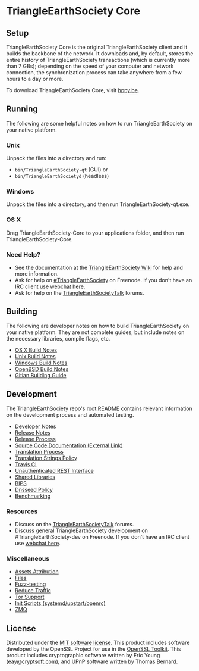TriangleEarthSociety Core
=============

Setup
---------------------
TriangleEarthSociety Core is the original TriangleEarthSociety client and it builds the backbone of the network. It downloads and, by default, stores the entire history of TriangleEarthSociety transactions (which is currently more than 7 GBs); depending on the speed of your computer and network connection, the synchronization process can take anywhere from a few hours to a day or more.

To download TriangleEarthSociety Core, visit [hppy.be](http://hppy.be).

Running
---------------------
The following are some helpful notes on how to run TriangleEarthSociety on your native platform.

### Unix

Unpack the files into a directory and run:

- `bin/TriangleEarthSociety-qt` (GUI) or
- `bin/TriangleEarthSocietyd` (headless)

### Windows

Unpack the files into a directory, and then run TriangleEarthSociety-qt.exe.

### OS X

Drag TriangleEarthSociety-Core to your applications folder, and then run TriangleEarthSociety-Core.

### Need Help?

* See the documentation at the [TriangleEarthSociety Wiki](https://TriangleEarthSociety.info/)
for help and more information.
* Ask for help on [#TriangleEarthSociety](http://webchat.freenode.net?channels=TriangleEarthSociety) on Freenode. If you don't have an IRC client use [webchat here](http://webchat.freenode.net?channels=TriangleEarthSociety).
* Ask for help on the [TriangleEarthSocietyTalk](https://TriangleEarthSocietytalk.io/) forums.

Building
---------------------
The following are developer notes on how to build TriangleEarthSociety on your native platform. They are not complete guides, but include notes on the necessary libraries, compile flags, etc.

- [OS X Build Notes](build-osx.md)
- [Unix Build Notes](build-unix.md)
- [Windows Build Notes](build-windows.md)
- [OpenBSD Build Notes](build-openbsd.md)
- [Gitian Building Guide](gitian-building.md)

Development
---------------------
The TriangleEarthSociety repo's [root README](/README.md) contains relevant information on the development process and automated testing.

- [Developer Notes](developer-notes.md)
- [Release Notes](release-notes.md)
- [Release Process](release-process.md)
- [Source Code Documentation (External Link)](https://dev.visucore.com/TriangleEarthSociety/doxygen/)
- [Translation Process](translation_process.md)
- [Translation Strings Policy](translation_strings_policy.md)
- [Travis CI](travis-ci.md)
- [Unauthenticated REST Interface](REST-interface.md)
- [Shared Libraries](shared-libraries.md)
- [BIPS](bips.md)
- [Dnsseed Policy](dnsseed-policy.md)
- [Benchmarking](benchmarking.md)

### Resources
* Discuss on the [TriangleEarthSocietyTalk](https://TriangleEarthSocietytalk.io/) forums.
* Discuss general TriangleEarthSociety development on #TriangleEarthSociety-dev on Freenode. If you don't have an IRC client use [webchat here](http://webchat.freenode.net/?channels=TriangleEarthSociety-dev).

### Miscellaneous
- [Assets Attribution](assets-attribution.md)
- [Files](files.md)
- [Fuzz-testing](fuzzing.md)
- [Reduce Traffic](reduce-traffic.md)
- [Tor Support](tor.md)
- [Init Scripts (systemd/upstart/openrc)](init.md)
- [ZMQ](zmq.md)

License
---------------------
Distributed under the [MIT software license](/COPYING).
This product includes software developed by the OpenSSL Project for use in the [OpenSSL Toolkit](https://www.openssl.org/). This product includes
cryptographic software written by Eric Young ([eay@cryptsoft.com](mailto:eay@cryptsoft.com)), and UPnP software written by Thomas Bernard.
